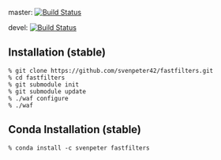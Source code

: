 
master: [![Build Status](https://travis-ci.org/svenpeter42/fastfilters.svg?branch=master)](https://travis-ci.org/svenpeter42/fastfilters)

devel: [![Build Status](https://travis-ci.org/svenpeter42/fastfilters.svg?branch=devel)](https://travis-ci.org/svenpeter42/fastfilters)

Installation (stable)
------------

	% git clone https://github.com/svenpeter42/fastfilters.git
	% cd fastfilters
	% git submodule init
	% git submodule update
	% ./waf configure
	% ./waf


Conda Installation (stable)
------------

	% conda install -c svenpeter fastfilters